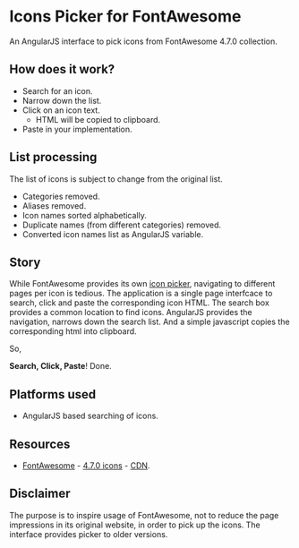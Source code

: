 # Icons Picker for FontAwesome

An AngularJS interface to pick icons from FontAwesome 4.7.0 collection.


## How does it work?

 * Search for an icon.
 * Narrow down the list.
 * Click on an icon text.
   - HTML will be copied to clipboard.
 * Paste in your implementation.


## List processing

The list of icons is subject to change from the original list.

 * Categories removed.
 * Aliases removed.
 * Icon names sorted alphabetically.
 * Duplicate names (from different categories) removed.
 * Converted icon names list as AngularJS variable.


## Story

While FontAwesome provides its own [icon picker](https://fontawesome.com/v4.7.0/icons/), navigating to different pages per icon is tedious. The application is a single page interfcace to search, click and paste the corresponding icon HTML. The search box provides a common location to find icons. AngularJS provides the navigation, narrows down the search list. And a simple javascript copies the corresponding html into clipboard.

So,

**Search, Click, Paste**! Done.


## Platforms used

 * AngularJS based searching of icons.


## Resources

 * [FontAwesome](https://github.com/FortAwesome/Font-Awesome) - [4.7.0 icons](https://fontawesome.com/v4.7.0/icons/) - [CDN](https://www.bootstrapcdn.com/fontawesome/).


## Disclaimer

The purpose is to inspire usage of FontAwesome, not to reduce the page impressions in its original website, in order to pick up the icons. The interface provides picker to older versions.

